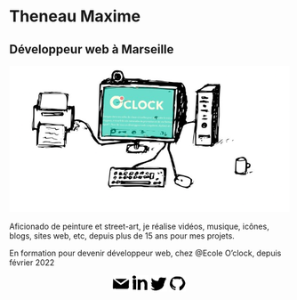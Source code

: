 # Theneau Maxime
## Développeur web à Marseille
![fond Github Theneau Maxime](./images/fond.png "fond github Theneau Maxime")

Aficionado de peinture et street-art, je réalise vidéos, musique, icônes, blogs, sites web,
etc, depuis plus de 15 ans pour mes projets.

En formation pour devenir développeur web, chez @Ecole O’clock, depuis février 2022

<p align="center">
  <a href="https://maximethe.github.io/" target="blank"><img  src="images/github/email.svg" alt="maximethe" height="30" width="30" /></a>
  <a href="https://linkedin.com/in/theneau maxime" target="blank"><img src="images/github/linkedin.svg" alt="maximethe" height="30" width="30" /></a>
  <a href="https://twitter.com/maximethe" target="blank"><img src="images/github/twitter.svg" alt="maximethe" height="30" width="30" /></a>
<a href="mailto:maxime.t@maximemotivationplusplus.fr" target="blank"><img  src="images/github/github.svg" alt="theneau maxime" height="30" width="30" /></a>
</p>
